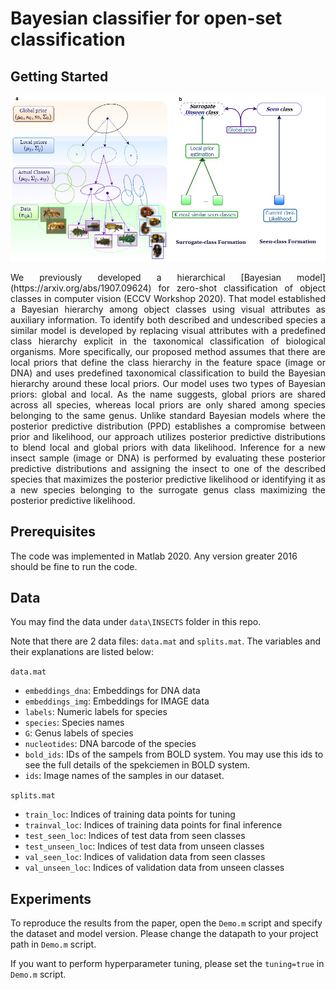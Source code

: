 # Bayesian classifier for open-set classification

## Getting Started

<p align="center">
  <img width="800" src="generative model and surrogate class.jpg">
</p>
<p align="justify"> 
We previously developed a hierarchical [Bayesian model](https://arxiv.org/abs/1907.09624) for zero-shot classification of object classes in computer vision (ECCV Workshop 2020). That model established a Bayesian hierarchy among object classes using visual attributes as auxiliary information. To identify both described and undescribed species a similar model is developed by replacing visual attributes with a predefined class hierarchy explicit in the taxonomical classification of biological organisms. More specifically, our proposed method assumes that there are local priors that define the class hierarchy in the feature space (image or DNA) and uses predefined taxonomical classification to build the Bayesian hierarchy around these local priors. 
Our model uses two types of Bayesian priors: global and local. As the name suggests, global priors are shared across all species, whereas local priors are only shared among species belonging to the same genus. Unlike standard Bayesian models where the posterior predictive distribution (PPD) establishes a compromise between prior and likelihood, our approach utilizes posterior predictive distributions to blend local and global priors with data likelihood. Inference for a new insect sample (image or DNA) is performed by evaluating these posterior predictive distributions and assigning the insect to one of the described species that maximizes the posterior predictive likelihood or identifying it as a new species belonging to the surrogate genus class maximizing the posterior predictive likelihood.
 
## Prerequisites

The code was implemented in Matlab 2020. Any version greater 2016 should be fine to run the code.

## Data

You may find the data under `data\INSECTS` folder in this repo. 

Note that there are 2 data files: `data.mat` and 	`splits.mat`. The  variables and their explanations are listed below:

`data.mat`
* `embeddings_dna`: Embeddings for DNA data
* `embeddings_img`: Embeddings for IMAGE data
* `labels`: Numeric labels for species
* `species`: Species names 
* `G`: Genus labels of species
* `nucleotides`: DNA barcode of the species
* `bold_ids`: IDs of the sampels from BOLD system. You may use this ids to see the full details of the spekciemen in BOLD system.
* `ids`: Image names of the samples in our dataset.

`splits.mat`
* `train_loc`: Indices of training data points for tuning
* `trainval_loc`: Indices of training data points for final inference
* `test_seen_loc`: Indices of test data from seen classes
* `test_unseen_loc`: Indices of test data from unseen classes
* `val_seen_loc`: Indices of validation data from seen classes
* `val_unseen_loc`: Indices of validation data from unseen classes



## Experiments

To reproduce the results from the paper, open the `Demo.m` script and specify the dataset and model version. Please change the datapath to your project path in `Demo.m` script.

If you want to perform hyperparameter tuning, please set the `tuning=true` in  `Demo.m` script.

 
